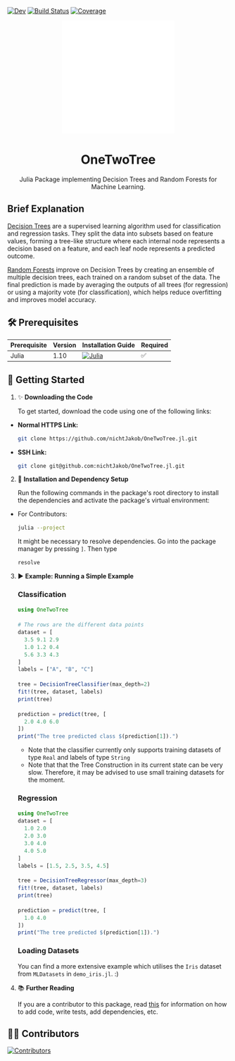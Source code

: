 [![Dev](https://img.shields.io/badge/docs-dev-blue.svg)](https://nichtJakob.github.io/OneTwoTree.jl/dev/)
[![Build Status](https://github.com/nichtJakob/OneTwoTree.jl/actions/workflows/CI.yml/badge.svg?branch=master)](https://github.com/nichtJakob/OneTwoTree.jl/actions/workflows/CI.yml?query=branch%3Amaster)
[![Coverage](https://codecov.io/gh/nichtJakob/OneTwoTree.jl/branch/master/graph/badge.svg)](https://codecov.io/gh/nichtJakob/OneTwoTree.jl)

<div align="center">
  <img src="assets/decision_tree_logo.svg" height="256" />
  <h1>OneTwoTree</h1>
  <p>Julia Package implementing Decision Trees and Random Forests for Machine Learning.</p>
</div>

## Brief Explanation

[Decision Trees](https://en.wikipedia.org/wiki/Decision_tree) are a supervised learning algorithm used for classification and regression tasks. They split the data into subsets based on feature values, forming a tree-like structure where each internal node represents a decision based on a feature, and each leaf node represents a predicted outcome.

[Random Forests](https://en.wikipedia.org/wiki/Random_forest) improve on Decision Trees by creating an ensemble of multiple decision trees, each trained on a random subset of the data. The final prediction is made by averaging the outputs of all trees (for regression) or using a majority vote (for classification), which helps reduce overfitting and improves model accuracy.

## 🛠️ Prerequisites

| Prerequisite | Version | Installation Guide | Required |
|--------------|---------|--------------------|----------|
| Julia       | 1.10    | [![Julia](https://img.shields.io/badge/Julia-v1.10-blue)](https://julialang.org/downloads/) | ✅ |


## 🚀 Getting Started

1. ✨ **Downloading the Code**

    To get started, download the code using one of the following links:

  - **Normal HTTPS Link:**

      ``` bash
      git clone https://github.com/nichtJakob/OneTwoTree.jl.git
      ```


  - **SSH Link:**

      ``` bash
      git clone git@github.com:nichtJakob/OneTwoTree.jl.git
      ```


2. 🔧 **Installation and Dependency Setup**

    Run the following commands in the package's root directory to install the dependencies and activate the package's virtual environment:

  - For Contributors:

      ```bash
      julia --project
      ```
    It might be necessary to resolve dependencies.
    Go into the package manager by pressing `]`. Then type
      ```julia
      resolve
      ```


3. ▶️ **Example: Running a Simple Example**

    ### Classification
    ```julia
    using OneTwoTree

    # The rows are the different data points
    dataset = [
      3.5 9.1 2.9
      1.0 1.2 0.4
      5.6 3.3 4.3
    ]
    labels = ["A", "B", "C"]

    tree = DecisionTreeClassifier(max_depth=2)
    fit!(tree, dataset, labels)
    print(tree)

    prediction = predict(tree, [
      2.0 4.0 6.0
    ])
    print("The tree predicted class $(prediction[1]).")
    ```
    - Note that the classifier currently only supports training datasets of type `Real` and labels of type `String`
    - Note that that the Tree Construction in its current state can be very slow. Therefore, it may be advised to use small training datasets for the moment.

    ### Regression
    ```julia
    using OneTwoTree
    dataset = [
      1.0 2.0
      2.0 3.0
      3.0 4.0
      4.0 5.0
    ]
    labels = [1.5, 2.5, 3.5, 4.5]
    
    tree = DecisionTreeRegressor(max_depth=3)
    fit!(tree, dataset, labels)
    print(tree)

    prediction = predict(tree, [
      1.0 4.0
    ])
    print("The tree predicted $(prediction[1]).")
    ```
   ### Loading Datasets
   You can find a more extensive example which utilises the `Iris` dataset from `MLDatasets` in `demo_iris.jl`. :)

5. 📚 **Further Reading**

    If you are a contributor to this package, read [this](https://adrianhill.de/julia-ml-course/write/) for information on how to add code, write tests, add dependencies, etc.

## 👩‍💻 Contributors
[![Contributors](https://contrib.rocks/image?repo=nichtJakob/OneTwoTree.jl)](https://github.com/nichtJakob/OneTwoTree.jl/graphs/contributors)
